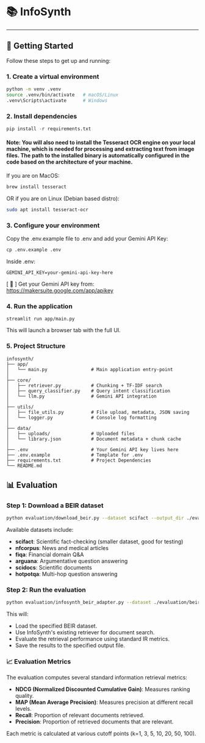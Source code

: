 # 📚 InfoSynth

---

## 🚀 Getting Started

Follow these steps to get up and running:

### 1. Create a virtual environment

```bash
python -m venv .venv
source .venv/bin/activate   # macOS/Linux
.venv\Scripts\activate      # Windows
```

### 2. Install dependencies

```python
pip install -r requirements.txt
```

#### Note: You will also need to install the Tesseract OCR engine on your local machine, which is needed for processing and extracting text from image files. The path to the installed binary is automatically configured in the code based on the architecture of your machine.

If you are on MacOS:
```sh
brew install tesseract
```

OR if you are on Linux (Debian based distro):
```sh
sudo apt install tesseract-ocr
```

### 3. Configure your environment

Copy the .env.example file to .env and add your Gemini API Key:

```python
cp .env.example .env
```

Inside .env:

```
GEMINI_API_KEY=your-gemini-api-key-here
```

[ 🔑 ] Get your Gemini API key from: https://makersuite.google.com/app/apikey

### 4. Run the application

```
streamlit run app/main.py
```

This will launch a browser tab with the full UI.

### 5. Project Structure
```
infosynth/
├── app/
│   └── main.py                # Main application entry-point
│
├── core/
│   ├── retriever.py           # Chunking + TF-IDF search
│   ├── query_classifier.py    # Query intent classification
│   └── llm.py                 # Gemini API integration
│
├── utils/
│   ├── file_utils.py          # File upload, metadata, JSON saving
│   └── logger.py              # Console log formatting
│
├── data/
│   ├── uploads/               # Uploaded files
│   └── library.json           # Document metadata + chunk cache
│
├── .env                       # Your Gemini API key lives here
├── .env.example               # Template for .env
├── requirements.txt           # Project Dependencies
└── README.md
```
## 📊 Evaluation

### Step 1: Download a BEIR dataset

```bash
python evaluation/download_beir.py --dataset scifact --output_dir ./evaluation/beir_datasets
```

Available datasets include:

- **scifact**: Scientific fact-checking (smaller dataset, good for testing)
- **nfcorpus**: News and medical articles
- **fiqa**: Financial domain Q&A
- **arguana**: Argumentative question answering
- **scidocs**: Scientific documents
- **hotpotqa**: Multi-hop question answering

### Step 2: Run the evaluation

```bash
python evaluation/infosynth_beir_adapter.py --dataset ./evaluation/beir_datasets/scifact --output evaluation/results.json
```

This will:

- Load the specified BEIR dataset.
- Use InfoSynth's existing retriever for document search.
- Evaluate the retrieval performance using standard IR metrics.
- Save the results to the specified output file.

### 📈 Evaluation Metrics

The evaluation computes several standard information retrieval metrics:

- **NDCG (Normalized Discounted Cumulative Gain)**: Measures ranking quality.
- **MAP (Mean Average Precision)**: Measures precision at different recall levels.
- **Recall**: Proportion of relevant documents retrieved.
- **Precision**: Proportion of retrieved documents that are relevant.

Each metric is calculated at various cutoff points (k=1, 3, 5, 10, 20, 50, 100).